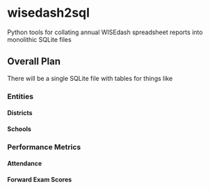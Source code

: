 # wisedash2sql

Python tools for collating annual WISEdash spreadsheet reports into monolithic SQLite files

## Overall Plan

There will be a single SQLite file with tables for things like

### Entities
#### Districts
#### Schools
### Performance Metrics
#### Attendance
#### Forward Exam Scores